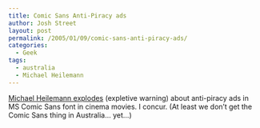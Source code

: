 ```yaml
---
title: Comic Sans Anti-Piracy ads
author: Josh Street
layout: post
permalink: /2005/01/09/comic-sans-anti-piracy-ads/
categories:
  - Geek
tags:
  - australia
  - Michael Heilemann
---
```

[Michael Heilemann explodes][1] (expletive warning) about anti-piracy ads in MS Comic Sans font in cinema movies. I concur. (At least we don&#8217;t get the Comic Sans thing in Australia&#8230; yet&#8230;)

 [1]: http://binarybonsai.com/archives/2005/01/05/comic-sans-anti-piracy/